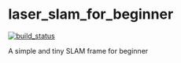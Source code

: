 # laser_slam_for_beginner

[![build_status](https://github.com/Yu-Xiaoxian/laser_slam_for_beginner/workflows/Workflow%20for%20ros%5Bkinetic%5D%20test/badge.svg?branch=master)](https://github.com/Yu-Xiaoxian/laser_slam_for_beginner)

A simple and tiny SLAM frame for beginner
